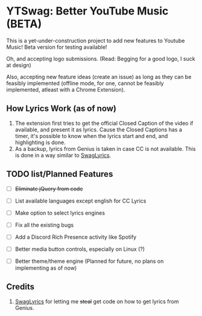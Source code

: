 # YTSwag: Better YouTube Music (BETA)

This is a yet-under-construction project to add new features to Youtube Music! Beta version for testing available!

Oh, and accepting logo submissions. (Read: Begging for a good logo, I suck at design)

Also, accepting new feature ideas (create an issue) as long as they can be feasibly implemented (offline mode, for one, cannot be feasibly implemented, atleast with a Chrome Extension).

## How Lyrics Work (as of now)

1. The extension first tries to get the official Closed Caption of the video if available, and present it as lyrics. Cause the Closed Captions has a timer, it's possible to know when the lyrics start and end, and highlighting is done.
2. As a backup, lyrics from Genius is taken in case CC is not available. This is done in a way similar to [SwagLyrics](https://github.com/SwagLyrics/SwagLyrics-For-Spotify).


## TODO list/Planned Features

- [ ] ~~Eliminate jQuery from code~~
- [ ] List available languages except english for CC Lyrics
- [ ] Make option to select lyrics engines
- [ ] Fix all the existing bugs
- [ ] Add a Discord Rich Presence activity like Spotify
- [ ] Better media button controls, especially on Linux (?)
- [ ] Better theme/theme engine (Planned for future, no plans on implementing as of now)


## Credits

1. [SwagLyrics](https://github.com/SwagLyrics/SwagLyrics-For-Spotify) for letting me ~~steal~~ get code on how to get lyrics from Genius.
